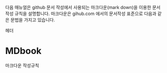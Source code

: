 다음 매뉴얼은 github 문서 작성에서 사용되는 마크다운(mark down)을 이용한 문서 작성 규칙을 설명합니다.
마크다운은 gihub.com 에서의 문서작성 표준으로 다음과 같은 문법을 가지고 있습니다.


헤더
# MDbook
마크다운 작성규칙

